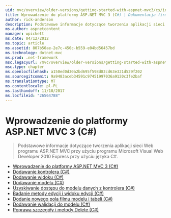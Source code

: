 ```yaml
---
uid: mvc/overview/older-versions/getting-started-with-aspnet-mvc3/cs/index
title: Wprowadzenie do platformy ASP.NET MVC 3 (C#) | Dokumentacja firmy Microsoft
author: rick-anderson
description: Podstawowe informacje dotyczące tworzenia aplikacji sieci Web programu ASP.NET MVC przy użyciu programu Microsoft Visual Web Developer 2010 Express przy użyciu języka C#.
ms.author: aspnetcontent
manager: wpickett
ms.date: 04/12/2012
ms.topic: article
ms.assetid: 807b50ae-2e7c-450c-b559-e04bd56457bd
ms.technology: dotnet-mvc
ms.prod: .net-framework
msc.legacyurl: /mvc/overview/older-versions/getting-started-with-aspnet-mvc3/cs
msc.type: chapter
ms.openlocfilehash: a150ed0d30a2bd695f598d83cd63e321d529f202
ms.sourcegitcommit: 9a9483aceb34591c97451997036a9120c3fe2baf
ms.translationtype: MT
ms.contentlocale: pl-PL
ms.lasthandoff: 11/10/2017
ms.locfileid: "26564788"
---
```

<a name="getting-started-with-aspnet-mvc-3-c"></a>Wprowadzenie do platformy ASP.NET MVC 3 (C#)
====================
> Podstawowe informacje dotyczące tworzenia aplikacji sieci Web programu ASP.NET MVC przy użyciu programu Microsoft Visual Web Developer 2010 Express przy użyciu języka C#.


- [Wprowadzenie do platformy ASP.NET MVC 3 (C#)](intro-to-aspnet-mvc-3.md)
- [Dodawanie kontrolera (C#)](adding-a-controller.md)
- [Dodawanie widoku (C#)](adding-a-view.md)
- [Dodawanie modelu (C#)](adding-a-model.md)
- [Uzyskiwanie dostępu do modelu danych z kontrolera (C#)](accessing-your-models-data-from-a-controller.md)
- [Badanie metody edycji i widoku edycji (C#)](examining-the-edit-methods-and-edit-view.md)
- [Dodanie nowego pola filmu modelu i tabeli (C#)](adding-a-new-field.md)
- [Dodawanie walidacji do modelu (C#)](adding-validation-to-the-model.md)
- [Poprawa szczegóły i metody Delete (C#)](improving-the-details-and-delete-methods.md)
